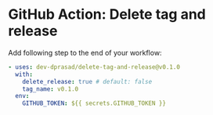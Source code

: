 # GitHub Action: Delete tag and release

Add following step to the end of your workflow:

```yaml
- uses: dev-dprasad/delete-tag-and-release@v0.1.0
  with:
    delete_release: true # default: false
    tag_name: v0.1.0
  env:
    GITHUB_TOKEN: ${{ secrets.GITHUB_TOKEN }}
```
